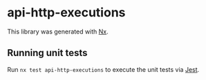 # api-http-executions

This library was generated with [Nx](https://nx.dev).

## Running unit tests

Run `nx test api-http-executions` to execute the unit tests via [Jest](https://jestjs.io).
